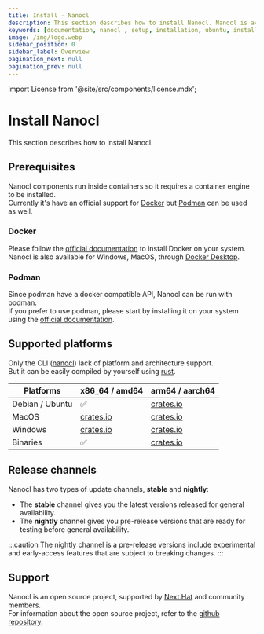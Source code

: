 ```yaml
---
title: Install - Nanocl
description: This section describes how to install Nanocl. Nanocl is available for Windows, macOS, and Linux, through Docker Desktop.
keywords: [documentation, nanocl , setup, installation, ubuntu, install, debian, linux, macos, windows]
image: /img/logo.webp
sidebar_position: 0
sidebar_label: Overview
pagination_next: null
pagination_prev: null
---
```


import License from '@site/src/components/license.mdx';

# Install Nanocl

This section describes how to install Nanocl.<br/>

## Prerequisites

Nanocl components run inside containers so it requires a container engine to be installed.<br/>
Currently it's have an official support for [Docker][docker] but [Podman][podman] can be used as well.

### Docker

Please follow the [official documentation][docker_install] to install Docker on your system.<br/>
Nanocl is also available for Windows, MacOS, through [Docker Desktop][docker_desktop].

### Podman

Since podman have a docker compatible API, Nanocl can be run with podman.<br/>
If you prefer to use podman, please start by installing it on your system using the [official documentation][podman_install].

## Supported platforms

Only the CLI ([nanocl][nanocl]) lack of platform and architecture support.<br/>
But it can be easily compiled by yourself using [rust][rust].

| Platforms    |  x86_64 / amd64 | arm64 / aarch64
| ----------- | ----------- | ----------- |
| Debian / Ubuntu | ✅ | [crates.io][crates.io] |
| MacOS       | [crates.io][crates.io] | [crates.io][crates.io] |
| Windows     | [crates.io][crates.io] | [crates.io][crates.io] |
| Binaries      | ✅ | [crates.io][crates.io] |

## Release channels

Nanocl has two types of update channels, **stable** and **nightly**:

* The **stable** channel gives you the latest versions released for general availability.
* The **nightly** channel gives you pre-release versions that are ready for testing before general availability.

:::caution
The nightly channel is a pre-release versions include experimental and early-access features that are subject to breaking changes.
:::

## Support

Nanocl is an open source project, supported by [Next Hat][next_hat] and community members.<br />
For information about the open source project, refer to the [github repository][git_nanocl].

<License />

[next_hat]: https://next-hat.com
[nanocl]: /docs/references/nanocl/cli/overview.md
[git_nanocl]: https://github.com/next-hat/nanocl
[rust]: https://www.rust-lang.org/
[docker]: https://www.docker.com/
[docker_desktop]: https://docs.docker.com/desktop/
[crates.io]: /manuals/nanocl/install/crates-io
[docker]: https://www.docker.com/
[docker_install]: https://docs.docker.com/engine/install/
[docker_desktop]: https://docs.docker.com/desktop/
[podman]: https://podman.io/
[podman_install]: https://podman.io/getting-started/installation